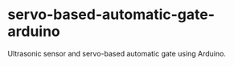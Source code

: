 # servo-based-automatic-gate-arduino
Ultrasonic sensor and servo-based automatic gate using Arduino.
